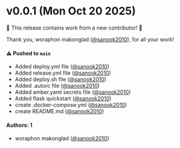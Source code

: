 # v0.0.1 (Mon Oct 20 2025)

:tada: This release contains work from a new contributor! :tada:

Thank you, woraphon makonglad ([@sanook2010](https://github.com/sanook2010)), for all your work!

#### ⚠️ Pushed to `main`

- Added deploy.yml file ([@sanook2010](https://github.com/sanook2010))
- Added release.yml file ([@sanook2010](https://github.com/sanook2010))
- Added deploy.sh file ([@sanook2010](https://github.com/sanook2010))
- Added .autorc file ([@sanook2010](https://github.com/sanook2010))
- Added amber.yaml secrets file ([@sanook2010](https://github.com/sanook2010))
- Added flask quickstart ([@sanook2010](https://github.com/sanook2010))
- create .docker-compose.yml ([@sanook2010](https://github.com/sanook2010))
- create README.md ([@sanook2010](https://github.com/sanook2010))

#### Authors: 1

- woraphon makonglad ([@sanook2010](https://github.com/sanook2010))

